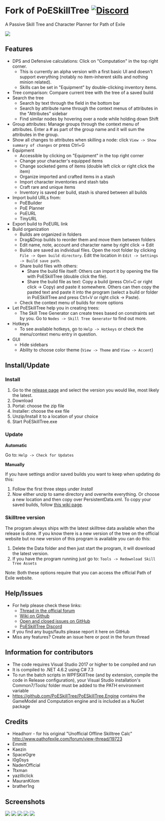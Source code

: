 # Fork of PoESkillTree [![Discord](https://b.thumbs.redditmedia.com/YzI6TxCJcacCZw1sx1Z5tyy6YskyNiA84hn4WfPXaRM.png)](https://discord.gg/sC7cUHV)


A Passive Skill Tree and Character Planner for Path of Exile

![](https://github.com/EmmittJ/PoESkillTree/wiki/images/tree.png)

## Features

* DPS and Defensive calculations: Click on "Computation" in the top right corner.
  * This is currently an alpha version with a first basic UI and doesn't support everything (notably no item-inherent skills and nothing minion related).
  * Skills can be set in "Equipment" by double-clicking inventory items.
* Tree comparison: Compare current tree with the tree of a saved build
* Search the tree
  * Search by text through the field in the bottom bar
  * Search by attribute name through the context menus of attributes in the "Attributes" sidebar
  * Find similar nodes by hovering over a node while holding down Shift
* Group attributes: Manage groups through the context menu of attributes. Enter a # as part of the group name and it will sum the attributes in the group.
* Show all changes to attributes when skilling a node: click `View -> Show summary of changes` or press Ctrl+G
* Equipment
  * Accessible by clicking on "Equipment" in the top right corner
  * Change your character's equipped items
  * Change socketed gems of items (double left click or right click the item)
  * Organize imported and crafted items in a stash
  * Import character inventories and stash tabs
  * Craft rare and unique items
  * Inventory is saved per build, stash is shared between all builds
* Import build URLs from:
  * PoEBuilder
  * PoE Planner
  * PoEURL
  * TinyURL
* Export build to PoEURL link
* Build organization
  * Builds are organized in folders
  * Drag&Drop builds to reorder them and move them between folders
  * Edit name, note, account and character name by right click -> Edit
  * Builds are saved as individual files. Open the root folder by clicking `File -> Open build directory`. Edit the location in `Edit -> Settings -> Build save path`.
  * Share build files with others:
    * Share the build file itself: Others can import it by opening the file with PoESkillTree (double click the file).
    * Share the build file as text: Copy a build (press Ctrl+C or right click -> Copy) and paste it somewhere. Others can then copy the pasted text and paste it into the program (select a build or folder in PoESkillTree and press Ctrl+V or right click -> Paste).
  * Check the context menu of builds for more options
* Let PoESkillTree help you in creating trees:
  * The Skill Tree Generator can create trees based on constraints set by you. Go to `Nodes -> Skill Tree Generator` to find out more.
* Hotkeys
  * To see available hotkeys, go to `Help -> Hotkeys` or check the menu/context menu entry in question.
* GUI
  * Hide sidebars
  * Ability to choose color theme (`View -> Theme` and `View -> Accent`)

## Install/Update

### Install

1. Go to the [release page](https://github.com/EmmittJ/PoESkillTree/releases) and select the version you would like, most likely the latest.
2. Download
  1. Portal: choose the zip file
  2. Installer: choose the exe file
3. Unzip/Install it to a location of your choice
4. Start PoESkillTree.exe

### Update

**Automatic**

Go to: ```Help -> Check for Updates```

**Manually**

If you have settings and/or saved builds you want to keep when updating do this:

1. Follow the first three steps under *Install*
2. Now either unzip to same directory and overwrite everything. Or choose a new location and then copy over PersistentData.xml. To copy your saved builds, follow [this wiki page](https://github.com/EmmittJ/PoESkillTree/wiki/How-To:-Copy-Builds).

### Skilltree version

The program always ships with the latest skilltree data available when the release is done. If you know there is a new version of the tree on the official website but no new version of this program is available you can do this:

1. Delete the Data folder and then just start the program, it will download the latest version.
2. If you have the program running just go to: ```Tools -> Redownload Skill Tree Assets```

Note: Both these options require that you can access the official Path of Exile website.

## Help/Issues

* For help please check these links:
  * [Thread in the official forum](https://www.pathofexile.com/forum/view-thread/996805/)
  * [Wiki on Github](https://github.com/EmmittJ/PoESkillTree/wiki)
  * [Open and closed issues on GitHub](https://github.com/EmmittJ/PoESkillTree/issues?utf8=%E2%9C%93&q=is%3Aissue)
  * [PoESkillTree Discord](https://discord.gg/sC7cUHV)
* If you find any bugs/faults please report it here on GitHub
* Miss any features? Create an issue here or post in the forum thread

## Information for contributors

* The code requires Visual Studio 2017 or higher to be compiled and run
* It is compiled to .NET 4.6.2 using C# 7.3
* To run the batch scripts in WPFSKillTree (and by extension, compile the code in Release configuration), your Visual Studio installation's Common7/Tools/ folder must be added to the PATH environment variable
* https://github.com/PoESkillTree/PoESkillTree.Engine contains the GameModel and Computation engine and is included as a NuGet package

## Credits

* Headhorr - for his original "Unofficial Offline Skilltree Calc" http://www.pathofexile.com/forum/view-thread/19723
* Emmitt
* Kaezin
* SpaceOgre
* l0g0sys
* NadenOfficial
* Ttxman
* yazilliclick
* MauranKilom
* brather1ng

## Screenshots

![](https://github.com/EmmittJ/PoESkillTree/wiki/images/tree.png)
![](https://github.com/EmmittJ/PoESkillTree/wiki/images/equipment.PNG)
![](https://github.com/EmmittJ/PoESkillTree/wiki/images/computationTab.PNG)
![](https://github.com/EmmittJ/PoESkillTree/wiki/images/treeGen.png)
![](https://github.com/EmmittJ/PoESkillTree/wiki/images/gems.png)
